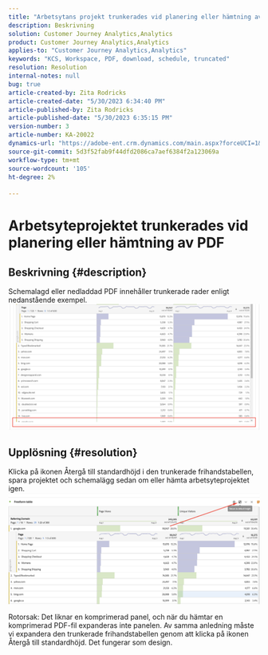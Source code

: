```yaml
---
title: "Arbetsytans projekt trunkerades vid planering eller hämtning av PDF"
description: Beskrivning
solution: Customer Journey Analytics,Analytics
product: Customer Journey Analytics,Analytics
applies-to: "Customer Journey Analytics,Analytics"
keywords: "KCS, Workspace, PDF, download, schedule, truncated"
resolution: Resolution
internal-notes: null
bug: true
article-created-by: Zita Rodricks
article-created-date: "5/30/2023 6:34:40 PM"
article-published-by: Zita Rodricks
article-published-date: "5/30/2023 6:35:15 PM"
version-number: 3
article-number: KA-20022
dynamics-url: "https://adobe-ent.crm.dynamics.com/main.aspx?forceUCI=1&pagetype=entityrecord&etn=knowledgearticle&id=d9759fa2-18ff-ed11-8f6e-6045bd0063aa"
source-git-commit: 5d3f52fab9f44dfd2086ca7aef6384f2a123069a
workflow-type: tm+mt
source-wordcount: '105'
ht-degree: 2%

---
```


# Arbetsyteprojektet trunkerades vid planering eller hämtning av PDF

## Beskrivning {#description}

Schemalagd eller nedladdad PDF innehåller trunkerade rader enligt nedanstående exempel.
<br>![](assets/___da759fa2-18ff-ed11-8f6e-6045bd0063aa___.png)

## Upplösning {#resolution}


Klicka på ikonen Återgå till standardhöjd i den trunkerade frihandstabellen, spara projektet och schemalägg sedan om eller hämta arbetsyteprojektet igen.
![](assets/e9fea250-d7fc-ec11-82e5-000d3a3b090d.png)

Rotorsak: Det liknar en komprimerad panel, och när du hämtar en komprimerad PDF-fil expanderas inte panelen.
Av samma anledning måste vi expandera den trunkerade frihandstabellen genom att klicka på ikonen Återgå till standardhöjd. Det fungerar som design.
